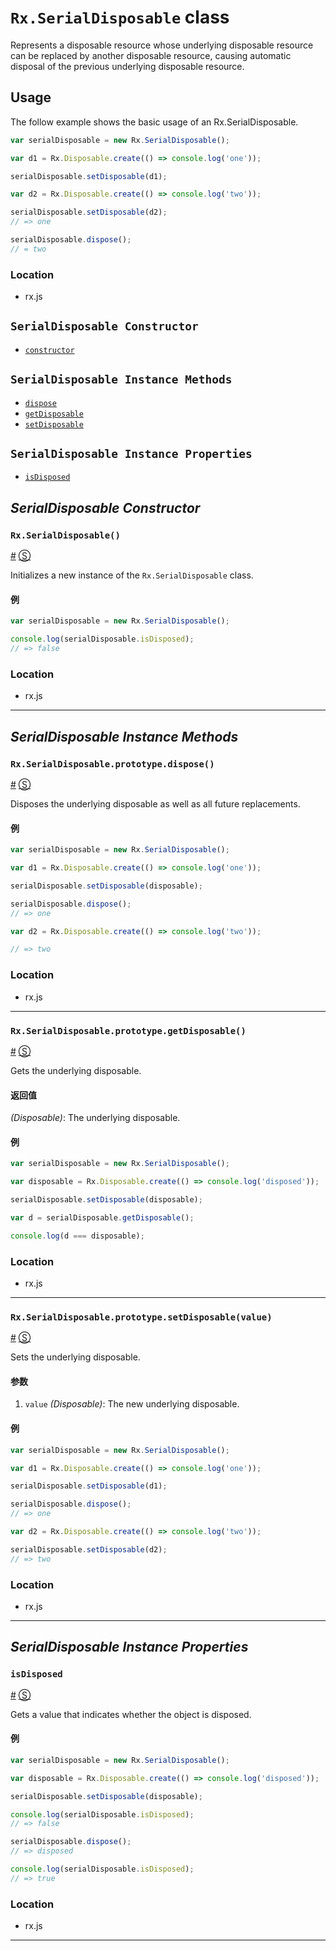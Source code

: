 # `Rx.SerialDisposable` class #

Represents a disposable resource whose underlying disposable resource can be replaced by another disposable resource, causing automatic disposal of the previous underlying disposable resource.

## Usage ##

The follow example shows the basic usage of an Rx.SerialDisposable.

```js
var serialDisposable = new Rx.SerialDisposable();

var d1 = Rx.Disposable.create(() => console.log('one'));

serialDisposable.setDisposable(d1);

var d2 = Rx.Disposable.create(() => console.log('two'));

serialDisposable.setDisposable(d2);
// => one

serialDisposable.dispose();
// = two
```

### Location

- rx.js

## `SerialDisposable Constructor` ##
- [`constructor`](#rxserialdisposable)

## `SerialDisposable Instance Methods` ##
- [`dispose`](#rxserialdisposableprototypedispose)
- [`getDisposable`](#rxserialdisposableprototypegetdisposable)
- [`setDisposable`](#rxserialdisposableprototypesetdisposable)

## `SerialDisposable Instance Properties` ##
- [`isDisposed`](#isdisposed)

## _SerialDisposable Constructor_ ##

### <a id="rxserialdisposable"></a>`Rx.SerialDisposable()`
<a href="#rxserialdisposable">#</a> [&#x24C8;](https://github.com/Reactive-Extensions/RxJS/blob/master/src/core/disposables/serialdisposable.js#L5-L8 "View in source")

Initializes a new instance of the `Rx.SerialDisposable` class.

#### 例
```js
var serialDisposable = new Rx.SerialDisposable();

console.log(serialDisposable.isDisposed);
// => false
```

### Location

- rx.js

* * *

## _SerialDisposable Instance Methods_ ##

### <a id="rxserialdisposableprototypedispose"></a>`Rx.SerialDisposable.prototype.dispose()`
<a href="#rxserialdisposableprototypedispose">#</a> [&#x24C8;](https://github.com/Reactive-Extensions/RxJS/blob/master/src/core/disposables/serialdisposable.js#L50-L60 "View in source")

Disposes the underlying disposable as well as all future replacements.

#### 例

```js
var serialDisposable = new Rx.SerialDisposable();

var d1 = Rx.Disposable.create(() => console.log('one'));

serialDisposable.setDisposable(disposable);

serialDisposable.dispose();
// => one

var d2 = Rx.Disposable.create(() => console.log('two'));

// => two
```

### Location

- rx.js

* * *

### <a id="rxserialdisposableprototypegetdisposable"></a>`Rx.SerialDisposable.prototype.getDisposable()`
<a href="#rxserialdisposableprototypegetdisposable">#</a> [&#x24C8;](https://github.com/Reactive-Extensions/RxJS/blob/master/src/core/disposables/serialdisposable.js#L16-L18 "View in source")

Gets the underlying disposable.

#### 返回值
*(Disposable)*: The underlying disposable.

#### 例

```js
var serialDisposable = new Rx.SerialDisposable();

var disposable = Rx.Disposable.create(() => console.log('disposed'));

serialDisposable.setDisposable(disposable);

var d = serialDisposable.getDisposable();

console.log(d === disposable);
```

### Location

- rx.js

* * *

### <a id="rxserialdisposableprototypesetdisposablevalue"></a>`Rx.SerialDisposable.prototype.setDisposable(value)`
<a href="#rxserialdisposableprototypesetdisposablevalue">#</a> [&#x24C8;](https://github.com/Reactive-Extensions/RxJS/blob/master/src/core/disposables/serialdisposable.js#L24-L36 "View in source")

Sets the underlying disposable.

#### 参数
1. `value` *(Disposable)*: The new underlying disposable.

#### 例

```js
var serialDisposable = new Rx.SerialDisposable();

var d1 = Rx.Disposable.create(() => console.log('one'));

serialDisposable.setDisposable(d1);

serialDisposable.dispose();
// => one

var d2 = Rx.Disposable.create(() => console.log('two'));

serialDisposable.setDisposable(d2);
// => two
```

### Location

- rx.js

* * *

## _SerialDisposable Instance Properties_ ##

### <a id="isdisposed"></a>`isDisposed`
<a href="#isdisposed">#</a> [&#x24C8;](https://github.com/Reactive-Extensions/RxJS/blob/master/src/core/disposables/serialdisposable.js#L6 "View in source")

Gets a value that indicates whether the object is disposed.

#### 例
```js
var serialDisposable = new Rx.SerialDisposable();

var disposable = Rx.Disposable.create(() => console.log('disposed'));

serialDisposable.setDisposable(disposable);

console.log(serialDisposable.isDisposed);
// => false

serialDisposable.dispose();
// => disposed

console.log(serialDisposable.isDisposed);
// => true
```

### Location

- rx.js

* * *
